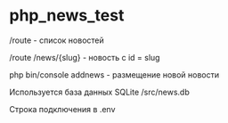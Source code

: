 # php_news_test
/route - список новостей

/route /news/{slug} - новость c id = slug

php bin/console addnews - размещение новой новости

Используется база данных SQLite  /src/news.db

Строка подключения в .env
